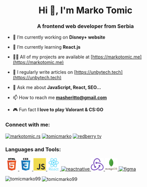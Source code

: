 <h1 align="center">Hi 👋, I'm Marko Tomic</h1>
<h3 align="center">A frontend web developer from Serbia</h3>

- 🔭 I’m currently working on **Disney+ website**

- 🌱 I’m currently learning **React.js**

- 👨‍💻 All of my projects are available at [https://markotomic.me](https://markotomic.me)

- 📝 I regularly write articles on [https://unbytech.tech](https://unbytech.tech)

- 💬 Ask me about **JavaScript, React, SEO...**

- 📫 How to reach me **masheritto@gmail.com**

- 🎮 Fun fact **I love to play Valorant & CS:GO**

<h3 align="left">Connect with me:</h3>
<p align="left">
<a href="https://instagram.com/markotomic.rs" target="blank"><img align="center" src="https://raw.githubusercontent.com/rahuldkjain/github-profile-readme-generator/master/src/images/icons/Social/instagram.svg" alt="markotomic.rs" height="30" width="40" /></a>
<a href="https://dribbble.com/tomicmarko" target="blank"><img align="center" src="https://raw.githubusercontent.com/rahuldkjain/github-profile-readme-generator/master/src/images/icons/Social/dribbble.svg" alt="tomicmarko" height="30" width="40" /></a>
<a href="https://www.youtube.com/c/redberry tv" target="blank"><img align="center" src="https://raw.githubusercontent.com/rahuldkjain/github-profile-readme-generator/master/src/images/icons/Social/youtube.svg" alt="redberry tv" height="30" width="40" /></a>
</p>

<h3 align="left">Languages and Tools:</h3>
<p align="left">

<a href="https://www.w3.org/html/" target="_blank" rel="noreferrer"> <img src="https://raw.githubusercontent.com/devicons/devicon/master/icons/html5/html5-original-wordmark.svg" alt="html5" width="40" height="40"/> </a> <a href="https://www.w3schools.com/css/" target="_blank" rel="noreferrer"> <img src="https://raw.githubusercontent.com/devicons/devicon/master/icons/css3/css3-original-wordmark.svg" alt="css3" width="40" height="40"/> </a> <a href="https://developer.mozilla.org/en-US/docs/Web/JavaScript" target="_blank" rel="noreferrer"> <img src="https://raw.githubusercontent.com/devicons/devicon/master/icons/javascript/javascript-original.svg" alt="javascript" width="40" height="40"/> </a> <a href="https://reactjs.org/" target="_blank" rel="noreferrer"> <img src="https://raw.githubusercontent.com/devicons/devicon/master/icons/react/react-original-wordmark.svg" alt="react" width="40" height="40"/> </a> <a href="https://reactnative.dev/" target="_blank" rel="noreferrer"> <img src="https://reactnative.dev/img/header_logo.svg" alt="reactnative" width="40" height="40"/> </a> <a href="https://redux.js.org" target="_blank" rel="noreferrer"> <img src="https://raw.githubusercontent.com/devicons/devicon/master/icons/redux/redux-original.svg" alt="redux" width="40" height="40"/> </a> <a href="https://www.mongodb.com/" target="_blank" rel="noreferrer"> <img src="https://raw.githubusercontent.com/devicons/devicon/master/icons/mongodb/mongodb-original-wordmark.svg" alt="mongodb" width="40" height="40"/> </a> <a href="https://www.figma.com/" target="_blank" rel="noreferrer"> <img src="https://www.vectorlogo.zone/logos/figma/figma-icon.svg" alt="figma" width="40" height="40"/> </a>

</p>

<p><img align="left" src="https://github-readme-stats.vercel.app/api/top-langs?username=tomicmarko99&show_icons=true&theme=dracula&locale=en&layout=compact" alt="tomicmarko99" /></p>

<p>&nbsp;<img align="center" src="https://github-readme-stats.vercel.app/api?username=tomicmarko99&show_icons=true&theme=dracula&locale=en" alt="tomicmarko99" /></p>

